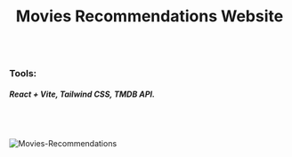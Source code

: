 <h1 align="center">Movies Recommendations Website</h1>
<br/><br/>

<h3>Tools:<h5>React + Vite, Tailwind CSS, TMDB API.</h5></h3><br/><br/>

![Movies-Recommendations](https://github.com/MOOUUAAD/Movies-Recommendations-website/assets/143042089/f254a3e8-d642-4246-a614-a46ad1077dc7)

